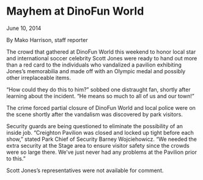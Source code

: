 # Mayhem at DinoFun World

June 10, 2014

By Mako Harrison, staff reporter

The crowd that gathered at DinoFun World this weekend to honor local star and international soccer celebrity Scott Jones were ready to hand out more than a red card to the individuals who vandalized a pavilion exhibiting Jones’s memorabilia and made off with an Olympic medal and possibly other irreplaceable items. 

“How could they do this to him?” sobbed one distraught fan, shortly after learning about the incident. “He means so much to all of us and our town!”  

The crime forced partial closure of DinoFun World and local police were on the scene shortly after the vandalism was discovered by park visitors.  

Security guards are being questioned to eliminate the possibility of an inside job. “Creighton Pavilion was closed and locked up tight before each show,” stated Park Chief of Security Barney Wojciehowicz. “We needed the extra security at the Stage area to ensure visitor safety since the crowds were so large there. We’ve just never had any problems at the Pavilion prior to this.”

Scott Jones’s representatives were not available for comment.  
